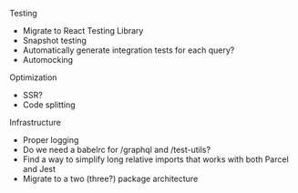 Testing

- Migrate to React Testing Library
- Snapshot testing
- Automatically generate integration tests for each query?
- Automocking

Optimization

- SSR?
- Code splitting

Infrastructure

- Proper logging
- Do we need a babelrc for /graphql and /test-utils?
- Find a way to simplify long relative imports that works with both Parcel and Jest
- Migrate to a two (three?) package architecture
